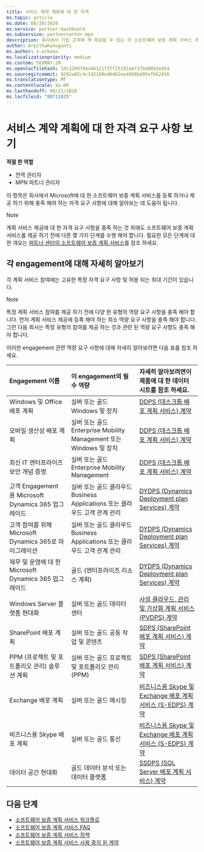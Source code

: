 ```yaml
---
title: 서비스 계약 계획에 대 한 자격
ms.topic: article
ms.date: 08/20/2020
ms.service: partner-dashboard
ms.subservice: partnercenter-mpn
description: 회사에서 기업 고객에 게 제공할 수 있는 각 소프트웨어 보증 계획 서비스 계약에 대 한 자격 요구 사항에 대해 알아봅니다.
author: ArpithaKanuganti
ms.author: v-arkanu
ms.localizationpriority: medium
ms.custom: SEOMAY.20
ms.openlocfilehash: 1dc1209794a4b12173ff25191a6f37bd0892ed54
ms.sourcegitcommit: 9292a85c4c142109e46462ee4088bd95efb62456
ms.translationtype: MT
ms.contentlocale: ko-KR
ms.lasthandoff: 08/21/2020
ms.locfileid: "88711825"
---
```

# <a name="view-eligibility-requirements-for-planning-services-engagements"></a>서비스 계약 계획에 대 한 자격 요구 사항 보기

**적절 한 역할**

- 전역 관리자
- MPN 파트너 관리자

이 항목은 회사에서 Microsoft에 대 한 소프트웨어 보증 계획 서비스를 등록 하거나 제공 하기 위해 충족 해야 하는 자격 요구 사항에 대해 알아보는 데 도움이 됩니다.

>[!NOTE]
> 계획 서비스 제공에 대 한 자격 요구 사항을 충족 하는 것 외에도 소프트웨어 보증 계획 서비스를 제공 하기 전에 다른 몇 가지 단계를 수행 해야 합니다. 필요한 모든 단계에 대 한 개요는 [파트너 센터의 소프트웨어 보증 계획 서비스](software-assurance-dps.md)를 참조 하세요.

## <a name="learn-more-about-each-engagement"></a>각 engagement에 대해 자세히 알아보기

각 계획 서비스 참여에는 고유한 특정 자격 요구 사항 및 허용 되는 최대 기간이 있습니다.

> [!NOTE]
> 특정 계획 서비스 참여를 제공 하기 전에 다양 한 유형의 역량 요구 사항을 충족 해야 합니다. 먼저 계획 서비스 제공에 등록 해야 하는 최소 역량 요구 사항을 충족 해야 합니다. 그런 다음 회사는 특정 유형의 참여를 제공 하는 것과 관련 된 역량 요구 사항도 충족 해야 합니다.

이러한 engagement 관련 역량 요구 사항에 대해 자세히 알아보려면 다음 표를 참조 하세요.

| Engagement 이름 | 이 engagement의 필수 역량 | 자세히 알아보려면이 제품에 대 한 데이터 시트를 참조 하세요. |
|:--- |:--- |:--- |
| Windows 및 Office 배포 계획  | 실버 또는 골드 Windows 및 장치  |  [DDPS (데스크톱 배포 계획 서비스) 계약](https://go.microsoft.com/fwlink/?linkid=2116072)
| 모바일 생산성 배포 계획  | 실버 또는 골드 Enterprise Mobility Management 또는 Windows 및 장치  | [DDPS (데스크톱 배포 계획 서비스) 계약](https://go.microsoft.com/fwlink/?linkid=2116072) |  
| 최신 IT 엔터프라이즈 보안 개념 증명 |  실버 또는 골드 Enterprise Mobility Management  | [DDPS (데스크톱 배포 계획 서비스) 계약](https://go.microsoft.com/fwlink/?linkid=2116072) |  
| 고객 Engagement 용 Microsoft Dynamics 365 업그레이드  | 실버 또는 골드 클라우드 Business Applications 또는 클라우드 고객 관계 관리  | [DYDPS (Dynamics Deployment plan Services) 계약](https://go.microsoft.com/fwlink/?linkid=2116073)
| 고객 참여를 위해 Microsoft Dynamics 365로 마이그레이션  | 실버 또는 골드 클라우드 Business Applications 또는 클라우드 고객 관계 관리  | [DYDPS (Dynamics Deployment plan Services) 계약](https://go.microsoft.com/fwlink/?linkid=2116073)
| 재무 및 운영에 대 한 Microsoft Dynamics 365 업그레이드  | 골드 (엔터프라이즈 리소스 계획)  | [DYDPS (Dynamics Deployment plan Services) 계약](https://go.microsoft.com/fwlink/?linkid=2116073)  |
| Windows Server 플랫폼 현대화 | 실버 또는 골드 데이터 센터 | [사설 클라우드, 관리 및 가상화 계획 서비스 (PVDPS) 계약](https://go.microsoft.com/fwlink/?linkid=2115982) |
| SharePoint 배포 계획  | 실버 또는 골드 공동 작업 및 콘텐츠  | [SDPS (SharePoint 배포 계획 서비스) 계약](https://go.microsoft.com/fwlink/?linkid=2116074)  |
| PPM (프로젝트 및 포트폴리오 관리) 솔루션 계획  | 실버 또는 골드 프로젝트 및 포트폴리오 관리 (PPM)  | [SDPS (SharePoint 배포 계획 서비스) 계약](https://go.microsoft.com/fwlink/?linkid=2116074)  |
| Exchange 배포 계획  | 실버 또는 골드 메시징  | [비즈니스용 Skype 및 Exchange 배포 계획 서비스 (S-EDPS) 계약](https://go.microsoft.com/fwlink/?linkid=2116075)  |
비즈니스용 Skype 배포 계획  | 실버 또는 골드 통신  | [비즈니스용 Skype 및 Exchange 배포 계획 서비스 (S-EDPS) 계약](https://go.microsoft.com/fwlink/?linkid=2116075)  |
| 데이터 공간 현대화  | 골드 데이터 분석 또는 데이터 플랫폼  | [SSDPS (SQL Server 배포 계획 서비스) 계약](https://go.microsoft.com/fwlink/?linkid=2116076)  |

## <a name="next-steps"></a>다음 단계

- [소프트웨어 보증 계획 서비스 워크플로](https://go.microsoft.com/fwlink/?linkid=2115983)
- [소프트웨어 보증 계획 서비스 FAQ](https://go.microsoft.com/fwlink/?linkid=2116077)
- [소프트웨어 보증 계획 서비스 정책](https://go.microsoft.com/fwlink/?linkid=2115984)
- [소프트웨어 보증 계획 서비스 사용 중지 된 계약](https://query.prod.cms.rt.microsoft.com/cms/api/am/binary/RE4sln9)
